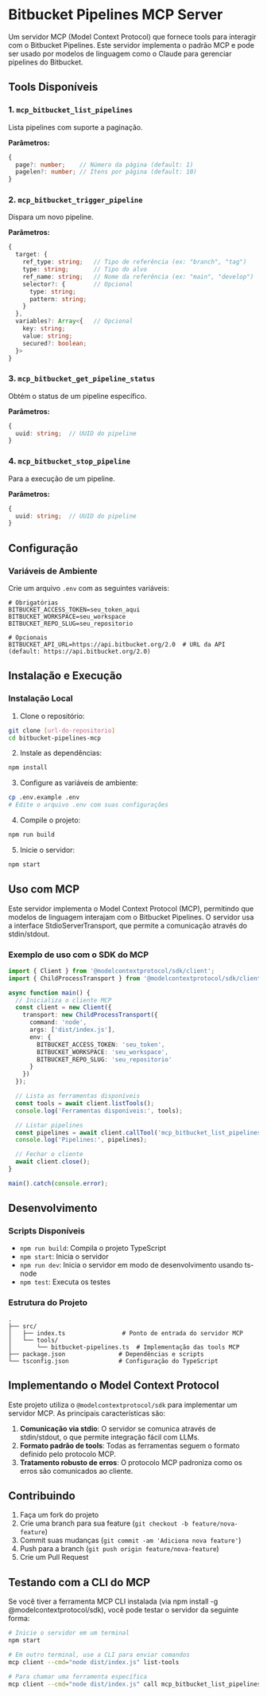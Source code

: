 # Bitbucket Pipelines MCP Server

Um servidor MCP (Model Context Protocol) que fornece tools para interagir com o Bitbucket Pipelines. Este servidor implementa o padrão MCP e pode ser usado por modelos de linguagem como o Claude para gerenciar pipelines do Bitbucket.

## Tools Disponíveis

### 1. `mcp_bitbucket_list_pipelines`
Lista pipelines com suporte a paginação.

**Parâmetros:**
```typescript
{
  page?: number;    // Número da página (default: 1)
  pagelen?: number; // Itens por página (default: 10)
}
```

### 2. `mcp_bitbucket_trigger_pipeline`
Dispara um novo pipeline.

**Parâmetros:**
```typescript
{
  target: {
    ref_type: string;   // Tipo de referência (ex: "branch", "tag")
    type: string;       // Tipo do alvo
    ref_name: string;   // Nome da referência (ex: "main", "develop")
    selector?: {        // Opcional
      type: string;
      pattern: string;
    }
  },
  variables?: Array<{   // Opcional
    key: string;
    value: string;
    secured?: boolean;
  }>
}
```

### 3. `mcp_bitbucket_get_pipeline_status`
Obtém o status de um pipeline específico.

**Parâmetros:**
```typescript
{
  uuid: string;  // UUID do pipeline
}
```

### 4. `mcp_bitbucket_stop_pipeline`
Para a execução de um pipeline.

**Parâmetros:**
```typescript
{
  uuid: string;  // UUID do pipeline
}
```

## Configuração

### Variáveis de Ambiente
Crie um arquivo `.env` com as seguintes variáveis:

```env
# Obrigatórias
BITBUCKET_ACCESS_TOKEN=seu_token_aqui
BITBUCKET_WORKSPACE=seu_workspace
BITBUCKET_REPO_SLUG=seu_repositorio

# Opcionais
BITBUCKET_API_URL=https://api.bitbucket.org/2.0  # URL da API (default: https://api.bitbucket.org/2.0)
```

## Instalação e Execução

### Instalação Local

1. Clone o repositório:
```bash
git clone [url-do-repositorio]
cd bitbucket-pipelines-mcp
```

2. Instale as dependências:
```bash
npm install
```

3. Configure as variáveis de ambiente:
```bash
cp .env.example .env
# Edite o arquivo .env com suas configurações
```

4. Compile o projeto:
```bash
npm run build
```

5. Inicie o servidor:
```bash
npm start
```

## Uso com MCP

Este servidor implementa o Model Context Protocol (MCP), permitindo que modelos de linguagem interajam com o Bitbucket Pipelines. O servidor usa a interface StdioServerTransport, que permite a comunicação através do stdin/stdout.

### Exemplo de uso com o SDK do MCP

```typescript
import { Client } from '@modelcontextprotocol/sdk/client';
import { ChildProcessTransport } from '@modelcontextprotocol/sdk/client/child-process';

async function main() {
  // Inicializa o cliente MCP 
  const client = new Client({
    transport: new ChildProcessTransport({
      command: 'node',
      args: ['dist/index.js'],
      env: {
        BITBUCKET_ACCESS_TOKEN: 'seu_token',
        BITBUCKET_WORKSPACE: 'seu_workspace', 
        BITBUCKET_REPO_SLUG: 'seu_repositorio'
      }
    })
  });

  // Lista as ferramentas disponíveis
  const tools = await client.listTools();
  console.log('Ferramentas disponíveis:', tools);

  // Listar pipelines
  const pipelines = await client.callTool('mcp_bitbucket_list_pipelines', { page: 1, pagelen: 5 });
  console.log('Pipelines:', pipelines);

  // Fechar o cliente
  await client.close();
}

main().catch(console.error);
```

## Desenvolvimento

### Scripts Disponíveis

- `npm run build`: Compila o projeto TypeScript
- `npm start`: Inicia o servidor 
- `npm run dev`: Inicia o servidor em modo de desenvolvimento usando ts-node
- `npm test`: Executa os testes

### Estrutura do Projeto

```
.
├── src/
│   ├── index.ts                # Ponto de entrada do servidor MCP
│   └── tools/
│       └── bitbucket-pipelines.ts  # Implementação das tools MCP
├── package.json               # Dependências e scripts 
└── tsconfig.json              # Configuração do TypeScript
```

## Implementando o Model Context Protocol

Este projeto utiliza o `@modelcontextprotocol/sdk` para implementar um servidor MCP. As principais características são:

1. **Comunicação via stdio**: O servidor se comunica através de stdin/stdout, o que permite integração fácil com LLMs.
2. **Formato padrão de tools**: Todas as ferramentas seguem o formato definido pelo protocolo MCP.
3. **Tratamento robusto de erros**: O protocolo MCP padroniza como os erros são comunicados ao cliente.

## Contribuindo

1. Faça um fork do projeto
2. Crie uma branch para sua feature (`git checkout -b feature/nova-feature`)
3. Commit suas mudanças (`git commit -am 'Adiciona nova feature'`)
4. Push para a branch (`git push origin feature/nova-feature`)
5. Crie um Pull Request 

## Testando com a CLI do MCP

Se você tiver a ferramenta MCP CLI instalada (via npm install -g @modelcontextprotocol/sdk), você pode testar o servidor da seguinte forma:

```bash
# Inicie o servidor em um terminal
npm start

# Em outro terminal, use a CLI para enviar comandos
mcp client --cmd="node dist/index.js" list-tools

# Para chamar uma ferramenta específica
mcp client --cmd="node dist/index.js" call mcp_bitbucket_list_pipelines
``` 